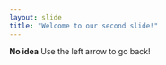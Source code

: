 ```yaml
---
layout: slide
title: "Welcome to our second slide!"
---
```

**No idea**
Use the left arrow to go back!

